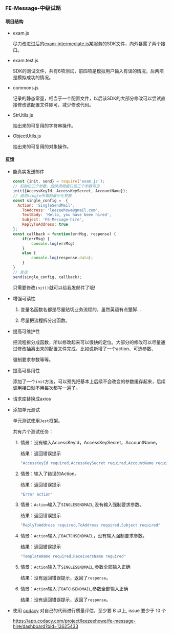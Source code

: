 ### FE-Message-中级试题

#### 项目结构

- exam.js

  尽力改进过后的[exam-intermediate.js](https://github.com/FEMessage/hire/blob/master/exam-intermediate.js)某服务的SDK文件，向外暴露了两个接口。

- exam.test.js

  SDK的测试文件，共有6项测试，前四项是模拟用户输入有误的情况，后两项是模拟成功的情况。

- commons.js

  记录的静态常量，相当于一个配置文件，以后该SDK的大部分修改可以尝试直接修改该配置文件即可，减少修改代码。

- StrUtils.js

  抽出来的可复用的字符串操作。

- ObjectUtils.js

  抽出来的可复用的对象操作。

#### 反馈

- 能真实发送邮件

  ```javascript
  const {init, send} = require('exam.js');
  // 初始化三个参数，后续调用接口该三个参数可选
  init({AccessKeyId, AccessKeySecret, AccountName});
  // 调用single所需的最少化参数
  const single_config =  {
  	Action: 'SingleSendMail',
      ToAddress: 'leezeehowe@gmail.com',
      TextBody: 'Hello, you have been hired',
      Subject: 'FE-Message-hire',
      ReplyToAddress: true
  };
  const callback = function(errMsg, response) {
      if(errMsg) {
          console.log(errMsg)
      }
      else {
          console.log(response.data);
      }
  }
  // 发送
  send(single_config, callback);
  ```

  只需要修改`init()`就可以给我发邮件了哦!

- 增强可读性

  1. 变量名函数名都是尽量贴切业务流程的，虽然英语有点蹩脚...

  2. 尽量把流程拆分出函数。

- 提高可维护性

  把流程拆分成函数，所以修改起来可以很快的定位。大部分的修改可以尽量通过修改抽离出来的配置文件完成，比如说新增了一个action、可选参数、

  强制要求参数等等。

- 提高可易用性

  添加了一个`init`方法，可以预先把基本上后续不会改变的参数缓存起来，后续调用接口就不用每次都写一遍了。

- 请求库替换成axios

- 添加单元测试

  单元测试使用`Jest`框架。

  共有六个测试任务：

  1. 情景：没有输入AccessKeyId，AccessKeySecret，AccountName。

     结果：返回错误提示

     ```javascript
     "AccessKeyId required,AccessKeySecret required,AccountName required"
     ```

  2. 情景：输入了错误的Action。

     结果：返回错误提示

     ```javascript
     "Error action"
     ```

  3. 情景：`Action`输入了`SINGLESENDMAIL`,没有输入强制要求参数。

     结果：返回错误提示

     ```javascript
     "ReplyToAddress required,ToAddress required,Subject required"
     ```

  4. 情景：`Action`输入了`BACTCHSENDMAIL`，没有输入强制要求参数。

     结果：返回错误提示

     ```javascript
     "TemplateName required,ReceiversName required"
     ```

  5. 情景：`Action`输入了`SINGLESENDMAIL`,参数全部输入正确

     结果：没有返回错误提示，返回了`response`。

  6. 情景：`Action`输入了`BATCHSENDMAIL`,参数全部输入正确

     结果：没有返回错误提示，返回了`response`。
  
- 使用 [codacy](https://codacy.com/) 对自己的代码进行质量评估，至少要 B 以上, issue 要少于 10 个

  https://app.codacy.com/project/leezeehowe/fe-message-hire/dashboard?bid=13625433

